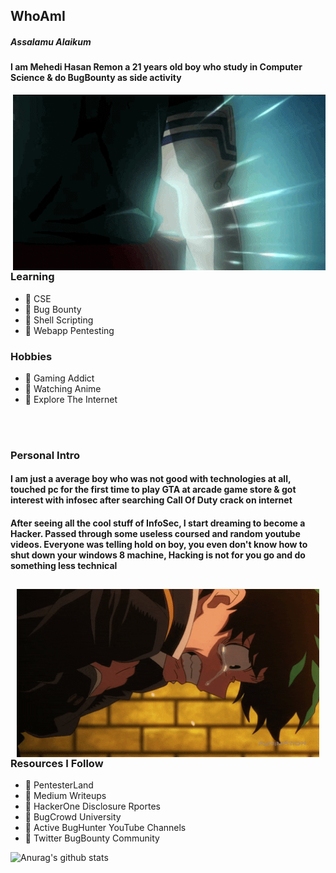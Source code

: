 ## WhoAmI

##### Assalamu Alaikum
#### I am **Mehedi Hasan Remon** a 21 years old boy who study in **Computer Science** & do **BugBounty** as side activity

<img hight="400" width="500" alt="GIF" align="right" src="https://github.com/remonsec/remonsec/blob/main/assets/deku.gif">

### Learning
- 🔰 CSE
- 🔰 Bug Bounty
- 🔰 Shell Scripting
- 🔰 Webapp Pentesting

### Hobbies
- 🔰 Gaming Addict
- 🔰 Watching Anime
- 🔰 Explore The Internet

</br>
</br>

### Personal Intro
#### I am just a average boy who was not good with technologies at all, touched pc for the first time to play GTA at arcade game store & got interest with infosec after searching Call Of Duty crack on internet

#### After seeing all the cool stuff of InfoSec, I start dreaming to become a Hacker. Passed through some useless coursed and random youtube videos. Everyone was telling hold on boy, you even don't know how to shut down your windows 8 machine, Hacking is not for you go and do something less technical

<div align="left" style="padding: 10px">
<img hight="400" width="500" alt="GIF" align="left" src="https://github.com/remonsec/remonsec/blob/main/assets/deku_cry.gif">
</div>

### Resources I Follow
- 🔰 PentesterLand
- 🔰 Medium Writeups
- 🔰 HackerOne Disclosure Rportes
- 🔰 BugCrowd University
- 🔰 Active BugHunter YouTube Channels
- 🔰 Twitter BugBounty Community

![Anurag's github stats](https://github-readme-stats.vercel.app/api?username=remonsec&theme=radical)